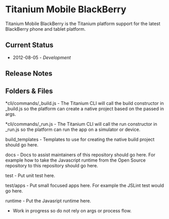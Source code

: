 Titanium Mobile BlackBerry
==========================

Titanium Mobile BlackBerry is the Titanium platform support for the latest BlackBerry phone and tablet platform.

Current Status
--------------

* 2012-08-05 - _Development_

Release Notes
-------------


Folders & Files
---------------

*cli/commands/_build.js   - The Titanium CLI will call the build constructor in _build.js so the platform can create a native project based on the passed in args.


*cli/commands/_run.js   - The Titanium CLI will call the run constructor in _run.js so the platform can run the app on a simulator or device.

build_templates - Templates to use for creating the native build project should go here.

docs - Docs to assist maintainers of this repository should go here. For example how to take the Javascript runtime from the Open Source repository to this repository should go here.

test - Put unit test here.

test/apps - Put small focused apps here. For example the JSLint test would go here.

runtime - Put the Javasript runtime here. 


* Work in progress so do not rely on args or process flow.  